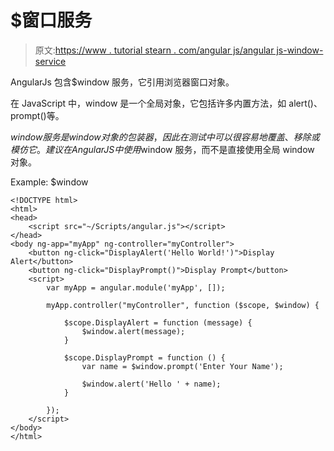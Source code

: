 # $窗口服务

> 原文:[https://www . tutorial stearn . com/angular js/angular js-window-service](https://www.tutorialsteacher.com/angularjs/angularjs-window-service)

AngularJs 包含$window 服务，它引用浏览器窗口对象。

在 JavaScript 中，window 是一个全局对象，它包括许多内置方法，如 alert()、prompt()等。

$window 服务是 window 对象的包装器，因此在测试中可以很容易地覆盖、移除或模仿它。建议在 AngularJS 中使用$window 服务，而不是直接使用全局 window 对象。

Example: $window

```
<!DOCTYPE html>
<html>
<head>
    <script src="~/Scripts/angular.js"></script>
</head>
<body ng-app="myApp" ng-controller="myController">
    <button ng-click="DisplayAlert('Hello World!')">Display Alert</button>
    <button ng-click="DisplayPrompt()">Display Prompt</button>
    <script>
        var myApp = angular.module('myApp', []);

        myApp.controller("myController", function ($scope, $window) {

            $scope.DisplayAlert = function (message) {
                $window.alert(message);
            }

            $scope.DisplayPrompt = function () {
                var name = $window.prompt('Enter Your Name');

                $window.alert('Hello ' + name);
            }

        });
    </script>
</body>
</html>
```